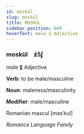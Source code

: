 ```yaml
---
id: moskül
slug: moskül
title: MOSKÜL
sidebar_position: 649
hoverText: male § Adjective
---
```


### moskül&emsp;<span kind="abugida">ƶ́ɔ͊ʄ</span>

*male* **§** Adjective

**Verb**: to be male/masculine

**Noun**: maleness/masculinity

**Modifier**: male/masculine

Romanian mascul [masˈkul]

*Romance Language Family*